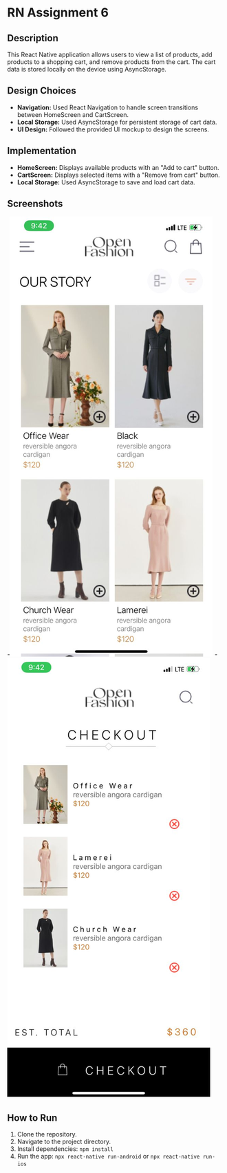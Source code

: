 # RN Assignment 6

## Description
This React Native application allows users to view a list of products, add products to a shopping cart, and remove products from the cart. The cart data is stored locally on the device using AsyncStorage.

## Design Choices
- **Navigation:** Used React Navigation to handle screen transitions between HomeScreen and CartScreen.
- **Local Storage:** Used AsyncStorage for persistent storage of cart data.
- **UI Design:** Followed the provided UI mockup to design the screens.

## Implementation
- **HomeScreen:** Displays available products with an "Add to cart" button.
- **CartScreen:** Displays selected items with a "Remove from cart" button.
- **Local Storage:** Used AsyncStorage to save and load cart data.

## Screenshots
-![](homescreen.jpeg)
-![](cartscreen.jpeg)

## How to Run
1. Clone the repository.
2. Navigate to the project directory.
3. Install dependencies: `npm install`
4. Run the app: `npx react-native run-android` or `npx react-native run-ios`


